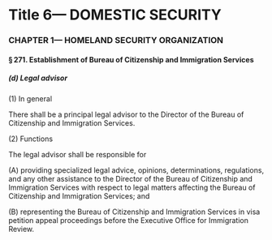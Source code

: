 
# Title 6— DOMESTIC SECURITY
### CHAPTER 1— HOMELAND SECURITY ORGANIZATION
#### § 271. Establishment of Bureau of Citizenship and Immigration Services
##### (d) Legal advisor

(1) In general

There shall be a principal legal advisor to the Director of the Bureau of Citizenship and Immigration Services.

(2) Functions

The legal advisor shall be responsible for

(A) providing specialized legal advice, opinions, determinations, regulations, and any other assistance to the Director of the Bureau of Citizenship and Immigration Services with respect to legal matters affecting the Bureau of Citizenship and Immigration Services; and

(B) representing the Bureau of Citizenship and Immigration Services in visa petition appeal proceedings before the Executive Office for Immigration Review.
